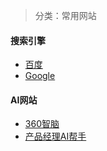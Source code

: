 > 分类：常用网站

#### 搜索引擎

- [百度](https://www.baidu.com)
- [Google](https://www.google.com/)

#### AI网站
- [360智脑](https://ai.360.com/)
- [产品经理AI帮手](https://www.pm-ai.cn/)
